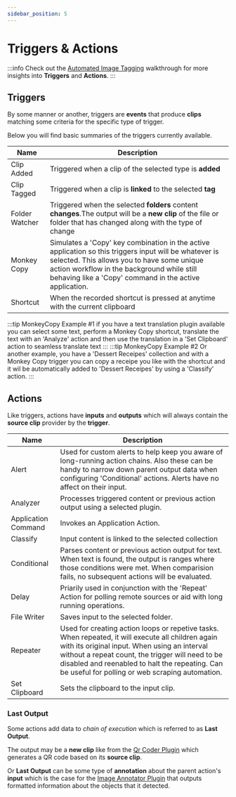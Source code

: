 ```yaml
---
sidebar_position: 5
---
```

# Triggers & Actions

:::info
Check out the [Automated Image Tagging](../tips/automated-image-tagging.md) walkthrough for more insights into **Triggers** and **Actions**.
:::

## Triggers
By some manner or another, triggers are **events** that produce **clips** matching some criteria for the specific type of trigger.

Below you will find basic summaries of the triggers currently available.

|Name|Description|
|---|---|
|Clip Added|Triggered when a clip of the selected type is **added**|
|Clip Tagged|Triggered when a clip is **linked** to the selected **tag**|
|Folder Watcher|Triggered when the selected **folders** content **changes**.The output will be a **new clip** of the file or folder that has changed along with the type of change|
|Monkey Copy|Simulates a 'Copy' key combination in the active application so this triggers input will be whatever is selected. This allows you to have some unique action workflow in the background while still behaving like a 'Copy' command in the active application.|
|Shortcut|When the recorded shortcut is pressed at anytime with the current clipboard|

:::tip MonkeyCopy Example #1
if you have a text translation plugin available you can select some text, perform a Monkey Copy shortcut, translate the text with an 'Analyze' action and then use the translation in a 'Set Clipboard' action to seamless translate text
:::
:::tip MonkeyCopy Example #2
Or another example, you have a 'Dessert Receipes' collection and with a Monkey Copy trigger you can copy a receipe you like with the shortcut and it wil be automatically added to 'Dessert Receipes' by using a 'Classify' action.
:::

## Actions
Like triggers, actions have **inputs** and **outputs** which will always contain the **source clip** provider by the **trigger**. 

|Name|Description|
|---|---|
|Alert|Used for custom alerts to help keep you aware of long-running action chains. Also these can be handy to narrow down parent output data when configuring 'Conditional' actions. Alerts have no affect on their input.|
|Analyzer|Processes triggered content or previous action output using a selected plugin.|
|Application Command|Invokes an Application Action.|
|Classify|Input content is linked to the selected collection|
|Conditional|Parses content or previous action output for text. When text is found, the output is ranges where those conditions were met. When comparision fails, no subsequent actions will be evaluated.|
|Delay|Priarily used in conjunction with the 'Repeat' Action for polling remote sources or aid with long running operations.|
|File Writer|Saves input to the selected folder.|
|Repeater|Used for creating action loops or repetive tasks. When repeated, it will execute all children again with its original input. When using an interval without a repeat count, the trigger will need to be disabled and reenabled to halt the repeating. Can be useful for polling or web scraping automation.|
|Set Clipboard|Sets the clipboard to the input clip.|

### Last Output
Some actions add data to *chain of execution* which is referred to as **Last Output**. 

The output may be a **new clip** like from the [Qr Coder Plugin](https://github.com/monkeypaste/QrCoder) which generates a QR code based on its **source clip**. 

Or **Last Output** can be some type of **annotation** about the parent action's **input** which is the case for the [Image Annotator Plugin](https://www.github.com/monkeypaste/ImageAnnotator) that outputs formatted information about the objects that it detected.
